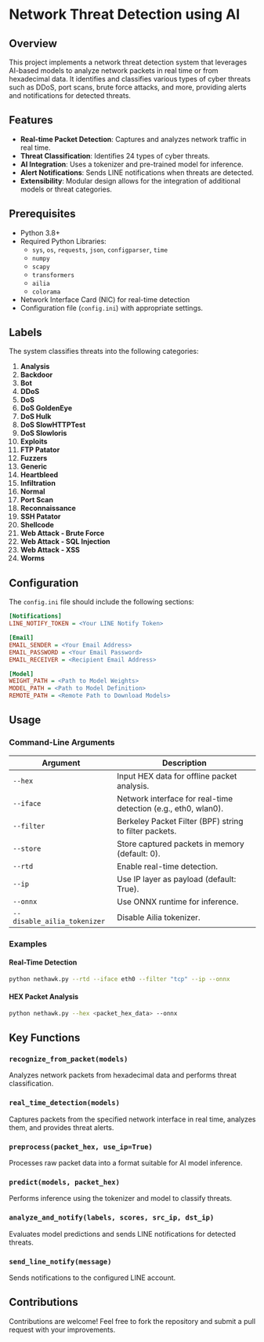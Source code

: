 # Network Threat Detection using AI

## Overview
This project implements a network threat detection system that leverages AI-based models to analyze network packets in real time or from hexadecimal data. It identifies and classifies various types of cyber threats such as DDoS, port scans, brute force attacks, and more, providing alerts and notifications for detected threats.

## Features

- **Real-time Packet Detection**: Captures and analyzes network traffic in real time.
- **Threat Classification**: Identifies 24 types of cyber threats.
- **AI Integration**: Uses a tokenizer and pre-trained model for inference.
- **Alert Notifications**: Sends LINE notifications when threats are detected.
- **Extensibility**: Modular design allows for the integration of additional models or threat categories.

## Prerequisites

- Python 3.8+
- Required Python Libraries:
  - `sys`, `os`, `requests`, `json`, `configparser`, `time`
  - `numpy`
  - `scapy`
  - `transformers`
  - `ailia`
  - `colorama`
- Network Interface Card (NIC) for real-time detection
- Configuration file (`config.ini`) with appropriate settings.

## Labels
The system classifies threats into the following categories:

1. **Analysis**
2. **Backdoor**
3. **Bot**
4. **DDoS**
5. **DoS**
6. **DoS GoldenEye**
7. **DoS Hulk**
8. **DoS SlowHTTPTest**
9. **DoS Slowloris**
10. **Exploits**
11. **FTP Patator**
12. **Fuzzers**
13. **Generic**
14. **Heartbleed**
15. **Infiltration**
16. **Normal**
17. **Port Scan**
18. **Reconnaissance**
19. **SSH Patator**
20. **Shellcode**
21. **Web Attack - Brute Force**
22. **Web Attack - SQL Injection**
23. **Web Attack - XSS**
24. **Worms**

## Configuration

The `config.ini` file should include the following sections:

```ini
[Notifications]
LINE_NOTIFY_TOKEN = <Your LINE Notify Token>

[Email]
EMAIL_SENDER = <Your Email Address>
EMAIL_PASSWORD = <Your Email Password>
EMAIL_RECEIVER = <Recipient Email Address>

[Model]
WEIGHT_PATH = <Path to Model Weights>
MODEL_PATH = <Path to Model Definition>
REMOTE_PATH = <Remote Path to Download Models>
```

## Usage

### Command-Line Arguments

| Argument                     | Description                                           |
|------------------------------|-------------------------------------------------------|
| `--hex`                      | Input HEX data for offline packet analysis.          |
| `--iface`                    | Network interface for real-time detection (e.g., eth0, wlan0). |
| `--filter`                   | Berkeley Packet Filter (BPF) string to filter packets. |
| `--store`                    | Store captured packets in memory (default: 0).       |
| `--rtd`                      | Enable real-time detection.                          |
| `--ip`                       | Use IP layer as payload (default: True).             |
| `--onnx`                     | Use ONNX runtime for inference.                      |
| `--disable_ailia_tokenizer`  | Disable Ailia tokenizer.                             |

### Examples

#### Real-Time Detection
```bash
python nethawk.py --rtd --iface eth0 --filter "tcp" --ip --onnx
```

#### HEX Packet Analysis
```bash
python nethawk.py --hex <packet_hex_data> --onnx
```

## Key Functions

### `recognize_from_packet(models)`
Analyzes network packets from hexadecimal data and performs threat classification.

### `real_time_detection(models)`
Captures packets from the specified network interface in real time, analyzes them, and provides threat alerts.

### `preprocess(packet_hex, use_ip=True)`
Processes raw packet data into a format suitable for AI model inference.

### `predict(models, packet_hex)`
Performs inference using the tokenizer and model to classify threats.

### `analyze_and_notify(labels, scores, src_ip, dst_ip)`
Evaluates model predictions and sends LINE notifications for detected threats.

### `send_line_notify(message)`
Sends notifications to the configured LINE account.

## Contributions
Contributions are welcome! Feel free to fork the repository and submit a pull request with your improvements.

